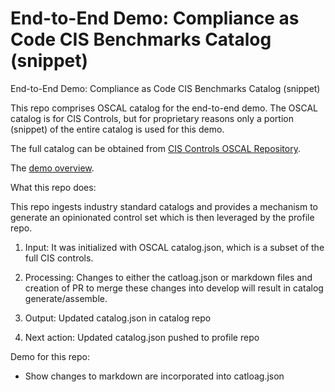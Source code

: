 # End-to-End Demo: Compliance as Code CIS Benchmarks Catalog (snippet)
End-to-End Demo: Compliance as Code CIS Benchmarks Catalog (snippet)

This repo comprises OSCAL catalog for the end-to-end demo. The OSCAL catalog is for CIS Controls, but for proprietary reasons only a portion (snippet) of the entire catalog is used for this demo.

The full catalog can be obtained from [CIS Controls OSCAL Repository](https://www.cisecurity.org/insights/blog/introducing-the-cis-controls-oscal-repository).

The [demo overview](https://github.com/oscal-compass/e2e-demo).

What this repo does:

This repo ingests industry standard catalogs and provides a mechanism to generate an opinionated control set which is then leveraged by the profile repo.

1. Input: It was initialized with OSCAL catalog.json, which is a subset of the full CIS controls.

2. Processing: Changes to either the catloag.json or markdown files and creation of PR to merge these changes into develop will result in catalog generate/assemble.

3. Output: Updated catalog.json in catalog repo

4. Next action: Updated catalog.json pushed to profile repo

Demo for this repo:

- Show changes to markdown are incorporated into catloag.json

